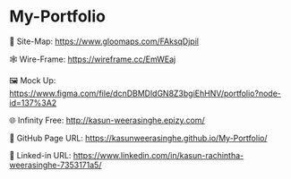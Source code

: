 # My-Portfolio
📍 Site-Map:
https://www.gloomaps.com/FAksqDjpil

🕸️ Wire-Frame:
https://wireframe.cc/EmWEaj

️️🖼️ Mock Up:
https://www.figma.com/file/dcnDBMDldGN8Z3bgiEhHNV/portfolio?node-id=137%3A2

🌐 Infinity Free:
http://kasun-weerasinghe.epizy.com/

📃 GitHub Page URL:
https://kasunweerasinghe.github.io/My-Portfolio/

🔗 Linked-in URL:
https://www.linkedin.com/in/kasun-rachintha-weerasinghe-7353171a5/

